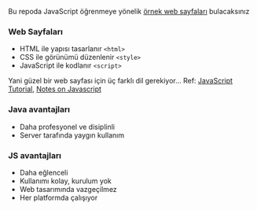 Bu repoda JavaScript öğrenmeye yönelik [örnek web sayfaları](https://maeyler.github.io/JS/) bulacaksınız

### Web Sayfaları
* HTML ile yapısı tasarlanır `<html>`
* CSS ile görünümü düzenlenir `<style>`
* JavaScript ile kodlanır `<script>`

Yani güzel bir web sayfası için üç farklı dil gerekiyor... 
Ref: [JavaScript Tutorial](https://www.w3schools.com/js/), [Notes on Javascript](https://www.scaler.com/topics/javascript/)


### Java avantajları
* Daha profesyonel ve disiplinli
* Server tarafında yaygın kullanım

### JS avantajları
* Daha eğlenceli
* Kullanımı kolay, kurulum yok
* Web tasarımında vazgeçilmez
* Her platformda çalışıyor

